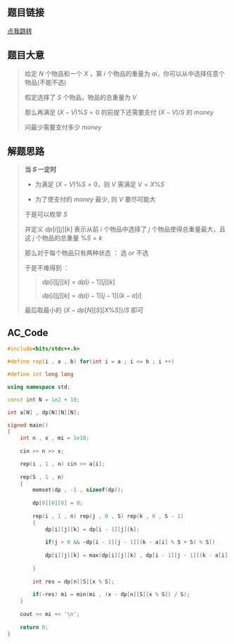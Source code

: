 ## 题目链接

[点我跳转](https://atcoder.jp/contests/abc192/tasks/abc192_f) 

## 题目大意

>给定 $N$ 个物品和一个 $X$ ，第 $i$ 个物品的重量为 $ai$，你可以从中选择任意个物品(不能不选)
>
>假定选择了 $S$ 个物品，物品的总重量为 $V$
>
>那么再满足 $(X - V) \% S = 0$ 的前提下还需要支付 $(X - V) / S$ 的 $money$
>
>问最少需要支付多少 $money$

## 解题思路

>**当 $S$ 一定时**
>
>+ 为满足 $(X - V) \% S = 0$，则 $V$ 需满足 $V = X \% S$
>
>+ 为了使支付的 $money$ 最少, 则 $V$ 要尽可能大
>
>于是可以枚举 $S$
>
>并定义 $dp[i][j][k]$ 表示从前 $i$  个物品中选择了 $j$ 个物品使得总重量最大，且这 $j$ 个物品的总重量 $\% S = k$  
>
>那么对于每个物品只有两种状态 ： 选 $or$ 不选
>
>于是不难得到 ：
>
>>$dp[i][j][k] = dp[i - 1][j][k]$
>>
>>$dp[i][j][k] = dp[i - 1][j - 1][(k - a[i] % S + S) % S] + a[i]$
>
>最后取最小的 $(X - dp[N][S][X \% S]) / S$ 即可

## AC_Code

```cpp
#include<bits/stdc++.h>

#define rep(i , a , b) for(int i = a ; i <= b ; i ++)

#define int long long

using namespace std;

const int N = 1e2 + 10;

int a[N] , dp[N][N][N];

signed main()
{
	int n , x , mi = 1e18;
	
	cin >> n >> x;

	rep(i , 1 , n) cin >> a[i];
	
	rep(S , 1 , n)
	{
		memset(dp , -1 , sizeof(dp));
		
		dp[0][0][0] = 0;
		
		rep(i , 1 , n) rep(j , 0 , S) rep(k , 0 , S - 1)
		{
			dp[i][j][k] = dp[i - 1][j][k];
				
			if(j > 0 && ~dp[i - 1][j - 1][(k - a[i] % S + S) % S]) 
			
			dp[i][j][k] = max(dp[i][j][k] , dp[i - 1][j - 1][(k - a[i] % S + S) % S] + a[i]);
			
		}
		
		int res = dp[n][S][x % S];
		
		if(~res) mi = min(mi , (x - dp[n][S][x % S]) / S);
	}
	
	cout << mi << '\n';
	
	return 0;
} 
```